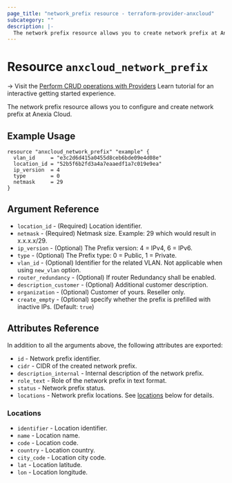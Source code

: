 ```yaml
---
page_title: "network_prefix resource - terraform-provider-anxcloud"
subcategory: ""
description: |-
  The network prefix resource allows you to create network prefix at Anexia Cloud.
---
```


# Resource `anxcloud_network_prefix`

-> Visit the [Perform CRUD operations with Providers](https://learn.hashicorp.com/tutorials/terraform/provider-use?in=terraform/providers&utm_source=WEBSITE&utm_medium=WEB_IO&utm_offer=ARTICLE_PAGE&utm_content=DOCS) Learn tutorial for an interactive getting started experience.

The network prefix resource allows you to configure and create network prefix at Anexia Cloud.

## Example Usage

```hcl
resource "anxcloud_network_prefix" "example" {
  vlan_id     = "e3c2d6d415a0455d8ceb6bde09e4d08e"
  location_id = "52b5f6b2fd3a4a7eaaedf1a7c019e9ea"
  ip_version  = 4
  type        = 0
  netmask     = 29
}
```

## Argument Reference

- `location_id` - (Required) Location identifier.
- `netmask` - (Required) Netmask size. Example: 29 which would result in x.x.x.x/29.
- `ip_version` - (Optional) The Prefix version: 4 = IPv4, 6 = IPv6.
- `type` - (Optional) The Prefix type: 0 = Public, 1 = Private.
- `vlan_id` - (Optional) Identifier for the related VLAN. Not applicable when using `new_vlan` option.
- `router_redundancy` - (Optional) If router Redundancy shall be enabled.
- `description_customer` - (Optional) Additional customer description.
- `organization` - (Optional) Customer of yours. Reseller only.
- `create_empty` - (Optional) specify whether the prefix is prefilled with inactive IPs. (Default: `true`)


## Attributes Reference

In addition to all the arguments above, the following attributes are exported:

- `id` - Network prefix identifier.
- `cidr` - CIDR of the created network prefix.
- `description_internal` - Internal description of the network prefix.
- `role_text` - Role of the network prefix in text format.
- `status` - Network prefix status.
- `locations` - Network prefix locations. See [locations](#locations) below for details.

### Locations

- `identifier` - Location identifier.
- `name` - Location name.
- `code` - Location code.
- `country` - Location country.
- `city_code` - Location city code.
- `lat` - Location latitude.
- `lon` - Location longitude.
